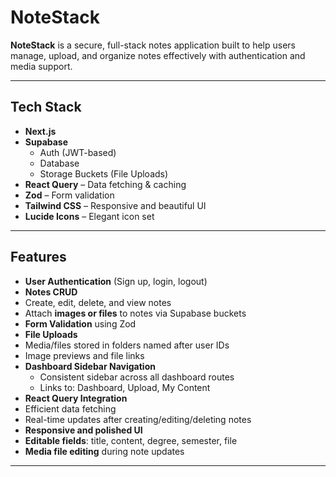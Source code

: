 #  NoteStack

**NoteStack** is a secure, full-stack notes application built to help users manage, upload, and organize notes effectively with authentication and media support.

---

## Tech Stack

- **Next.js**
- **Supabase**
  - Auth (JWT-based)
  - Database
  - Storage Buckets (File Uploads)
- **React Query** – Data fetching & caching
- **Zod** – Form validation
- **Tailwind CSS** – Responsive and beautiful UI
- **Lucide Icons** – Elegant icon set

---

## Features

- **User Authentication** (Sign up, login, logout)
-  **Notes CRUD**
  - Create, edit, delete, and view notes
  - Attach **images or files** to notes via Supabase buckets
-  **Form Validation** using Zod
-  **File Uploads**
  - Media/files stored in folders named after user IDs
  - Image previews and file links
- **Dashboard Sidebar Navigation**
  - Consistent sidebar across all dashboard routes
  - Links to: Dashboard, Upload, My Content
-  **React Query Integration**
  - Efficient data fetching
  - Real-time updates after creating/editing/deleting notes
-  **Responsive and polished UI**
- **Editable fields**: title, content, degree, semester, file
-  **Media file editing** during note updates

---

